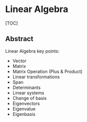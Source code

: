 # Linear Algebra

[TOC]

## Abstract

Linear Algebra key points:

- Vector
- Matrix
- Matrix Operation (Plus & Product)
- Linear transformations
- Span
- Determinants
- Linear systems
- Change of basis
- Eigenvectors
- Eigenvalue
- Eigenbasis